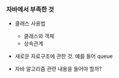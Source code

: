 ### 자바에서 부족한 것

- 클래스 사용법
  - 클래스와 객체
  - 상속관계
- 새로운 자료구조에 관한 것. 예를 들어 queue





- 자바 알고리즘 관련 내용을 들어야 할까?